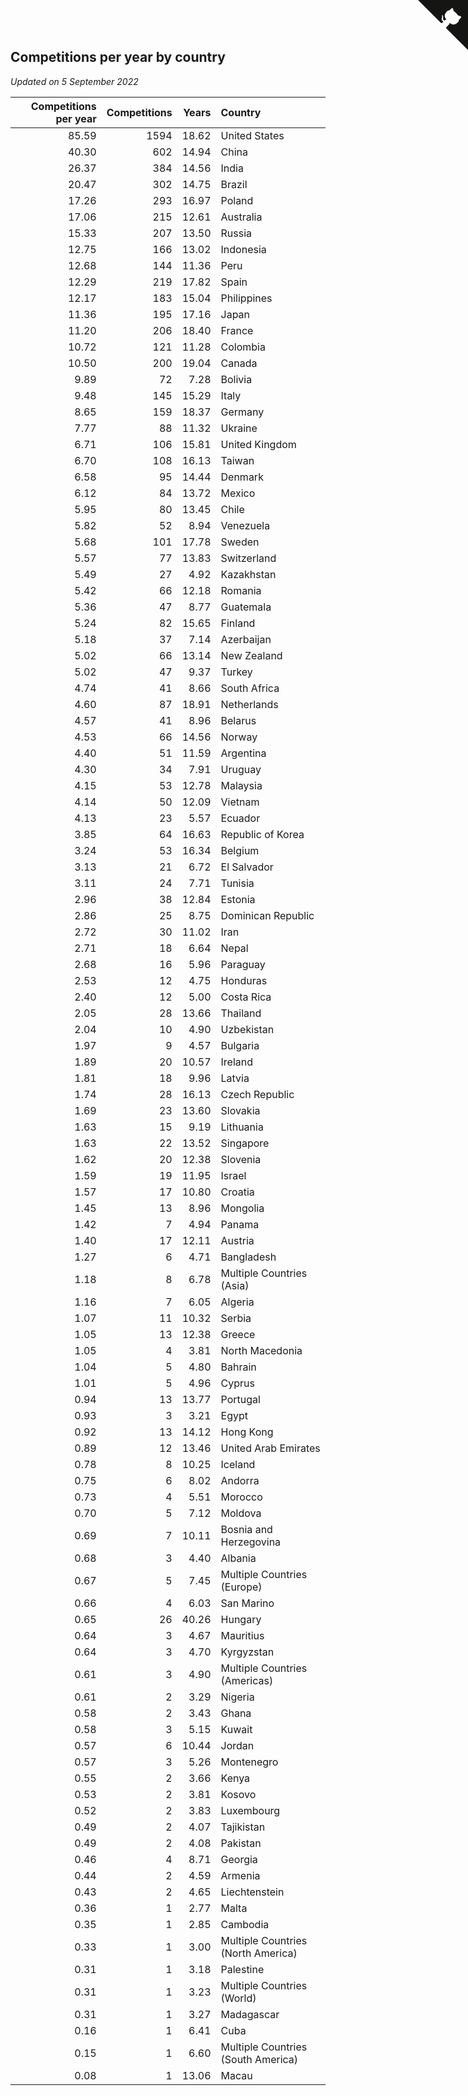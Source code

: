 ## Competitions per year by country

*Updated on  5 September 2022*

| Competitions per year | Competitions | Years | Country |
| ---: | ---: | ---: | :--- |
| 85.59 | 1594 | 18.62 | United States |
| 40.30 | 602 | 14.94 | China |
| 26.37 | 384 | 14.56 | India |
| 20.47 | 302 | 14.75 | Brazil |
| 17.26 | 293 | 16.97 | Poland |
| 17.06 | 215 | 12.61 | Australia |
| 15.33 | 207 | 13.50 | Russia |
| 12.75 | 166 | 13.02 | Indonesia |
| 12.68 | 144 | 11.36 | Peru |
| 12.29 | 219 | 17.82 | Spain |
| 12.17 | 183 | 15.04 | Philippines |
| 11.36 | 195 | 17.16 | Japan |
| 11.20 | 206 | 18.40 | France |
| 10.72 | 121 | 11.28 | Colombia |
| 10.50 | 200 | 19.04 | Canada |
| 9.89 | 72 | 7.28 | Bolivia |
| 9.48 | 145 | 15.29 | Italy |
| 8.65 | 159 | 18.37 | Germany |
| 7.77 | 88 | 11.32 | Ukraine |
| 6.71 | 106 | 15.81 | United Kingdom |
| 6.70 | 108 | 16.13 | Taiwan |
| 6.58 | 95 | 14.44 | Denmark |
| 6.12 | 84 | 13.72 | Mexico |
| 5.95 | 80 | 13.45 | Chile |
| 5.82 | 52 | 8.94 | Venezuela |
| 5.68 | 101 | 17.78 | Sweden |
| 5.57 | 77 | 13.83 | Switzerland |
| 5.49 | 27 | 4.92 | Kazakhstan |
| 5.42 | 66 | 12.18 | Romania |
| 5.36 | 47 | 8.77 | Guatemala |
| 5.24 | 82 | 15.65 | Finland |
| 5.18 | 37 | 7.14 | Azerbaijan |
| 5.02 | 66 | 13.14 | New Zealand |
| 5.02 | 47 | 9.37 | Turkey |
| 4.74 | 41 | 8.66 | South Africa |
| 4.60 | 87 | 18.91 | Netherlands |
| 4.57 | 41 | 8.96 | Belarus |
| 4.53 | 66 | 14.56 | Norway |
| 4.40 | 51 | 11.59 | Argentina |
| 4.30 | 34 | 7.91 | Uruguay |
| 4.15 | 53 | 12.78 | Malaysia |
| 4.14 | 50 | 12.09 | Vietnam |
| 4.13 | 23 | 5.57 | Ecuador |
| 3.85 | 64 | 16.63 | Republic of Korea |
| 3.24 | 53 | 16.34 | Belgium |
| 3.13 | 21 | 6.72 | El Salvador |
| 3.11 | 24 | 7.71 | Tunisia |
| 2.96 | 38 | 12.84 | Estonia |
| 2.86 | 25 | 8.75 | Dominican Republic |
| 2.72 | 30 | 11.02 | Iran |
| 2.71 | 18 | 6.64 | Nepal |
| 2.68 | 16 | 5.96 | Paraguay |
| 2.53 | 12 | 4.75 | Honduras |
| 2.40 | 12 | 5.00 | Costa Rica |
| 2.05 | 28 | 13.66 | Thailand |
| 2.04 | 10 | 4.90 | Uzbekistan |
| 1.97 | 9 | 4.57 | Bulgaria |
| 1.89 | 20 | 10.57 | Ireland |
| 1.81 | 18 | 9.96 | Latvia |
| 1.74 | 28 | 16.13 | Czech Republic |
| 1.69 | 23 | 13.60 | Slovakia |
| 1.63 | 15 | 9.19 | Lithuania |
| 1.63 | 22 | 13.52 | Singapore |
| 1.62 | 20 | 12.38 | Slovenia |
| 1.59 | 19 | 11.95 | Israel |
| 1.57 | 17 | 10.80 | Croatia |
| 1.45 | 13 | 8.96 | Mongolia |
| 1.42 | 7 | 4.94 | Panama |
| 1.40 | 17 | 12.11 | Austria |
| 1.27 | 6 | 4.71 | Bangladesh |
| 1.18 | 8 | 6.78 | Multiple Countries (Asia) |
| 1.16 | 7 | 6.05 | Algeria |
| 1.07 | 11 | 10.32 | Serbia |
| 1.05 | 13 | 12.38 | Greece |
| 1.05 | 4 | 3.81 | North Macedonia |
| 1.04 | 5 | 4.80 | Bahrain |
| 1.01 | 5 | 4.96 | Cyprus |
| 0.94 | 13 | 13.77 | Portugal |
| 0.93 | 3 | 3.21 | Egypt |
| 0.92 | 13 | 14.12 | Hong Kong |
| 0.89 | 12 | 13.46 | United Arab Emirates |
| 0.78 | 8 | 10.25 | Iceland |
| 0.75 | 6 | 8.02 | Andorra |
| 0.73 | 4 | 5.51 | Morocco |
| 0.70 | 5 | 7.12 | Moldova |
| 0.69 | 7 | 10.11 | Bosnia and Herzegovina |
| 0.68 | 3 | 4.40 | Albania |
| 0.67 | 5 | 7.45 | Multiple Countries (Europe) |
| 0.66 | 4 | 6.03 | San Marino |
| 0.65 | 26 | 40.26 | Hungary |
| 0.64 | 3 | 4.67 | Mauritius |
| 0.64 | 3 | 4.70 | Kyrgyzstan |
| 0.61 | 3 | 4.90 | Multiple Countries (Americas) |
| 0.61 | 2 | 3.29 | Nigeria |
| 0.58 | 2 | 3.43 | Ghana |
| 0.58 | 3 | 5.15 | Kuwait |
| 0.57 | 6 | 10.44 | Jordan |
| 0.57 | 3 | 5.26 | Montenegro |
| 0.55 | 2 | 3.66 | Kenya |
| 0.53 | 2 | 3.81 | Kosovo |
| 0.52 | 2 | 3.83 | Luxembourg |
| 0.49 | 2 | 4.07 | Tajikistan |
| 0.49 | 2 | 4.08 | Pakistan |
| 0.46 | 4 | 8.71 | Georgia |
| 0.44 | 2 | 4.59 | Armenia |
| 0.43 | 2 | 4.65 | Liechtenstein |
| 0.36 | 1 | 2.77 | Malta |
| 0.35 | 1 | 2.85 | Cambodia |
| 0.33 | 1 | 3.00 | Multiple Countries (North America) |
| 0.31 | 1 | 3.18 | Palestine |
| 0.31 | 1 | 3.23 | Multiple Countries (World) |
| 0.31 | 1 | 3.27 | Madagascar |
| 0.16 | 1 | 6.41 | Cuba |
| 0.15 | 1 | 6.60 | Multiple Countries (South America) |
| 0.08 | 1 | 13.06 | Macau |


<a href="https://github.com/jonatanklosko/wca_statistics" class="github-corner" aria-label="View source on Github"><svg width="80" height="80" viewBox="0 0 250 250" style="fill:#151513; color:#fff; position: absolute; top: 0; border: 0; right: 0;" aria-hidden="true"><path d="M0,0 L115,115 L130,115 L142,142 L250,250 L250,0 Z"></path><path d="M128.3,109.0 C113.8,99.7 119.0,89.6 119.0,89.6 C122.0,82.7 120.5,78.6 120.5,78.6 C119.2,72.0 123.4,76.3 123.4,76.3 C127.3,80.9 125.5,87.3 125.5,87.3 C122.9,97.6 130.6,101.9 134.4,103.2" fill="currentColor" style="transform-origin: 130px 106px;" class="octo-arm"></path><path d="M115.0,115.0 C114.9,115.1 118.7,116.5 119.8,115.4 L133.7,101.6 C136.9,99.2 139.9,98.4 142.2,98.6 C133.8,88.0 127.5,74.4 143.8,58.0 C148.5,53.4 154.0,51.2 159.7,51.0 C160.3,49.4 163.2,43.6 171.4,40.1 C171.4,40.1 176.1,42.5 178.8,56.2 C183.1,58.6 187.2,61.8 190.9,65.4 C194.5,69.0 197.7,73.2 200.1,77.6 C213.8,80.2 216.3,84.9 216.3,84.9 C212.7,93.1 206.9,96.0 205.4,96.6 C205.1,102.4 203.0,107.8 198.3,112.5 C181.9,128.9 168.3,122.5 157.7,114.1 C157.9,116.9 156.7,120.9 152.7,124.9 L141.0,136.5 C139.8,137.7 141.6,141.9 141.8,141.8 Z" fill="currentColor" class="octo-body"></path></svg></a><style>.github-corner:hover .octo-arm{animation:octocat-wave 560ms ease-in-out}@keyframes octocat-wave{0%,100%{transform:rotate(0)}20%,60%{transform:rotate(-25deg)}40%,80%{transform:rotate(10deg)}}@media (max-width:500px){.github-corner:hover .octo-arm{animation:none}.github-corner .octo-arm{animation:octocat-wave 560ms ease-in-out}}</style>
